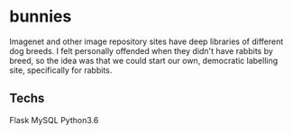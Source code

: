 # bunnies

Imagenet and other image repository sites have deep libraries of different dog breeds. I felt personally offended when they didn't have rabbits by breed, so the idea was that we could start our own, democratic labelling site, specifically for rabbits.


## Techs

Flask
MySQL
Python3.6
